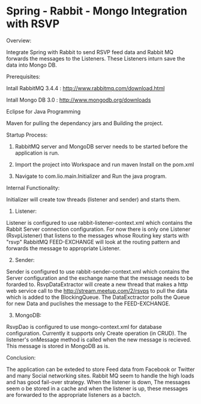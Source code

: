# Spring - Rabbit - Mongo Integration with RSVP

Overview:

  Integrate Spring with Rabbit to send RSVP feed data and Rabbit MQ forwards the messages to the Listeners. These Listeners inturn save the data into Mongo DB. 
  
Prerequisites: 

  Intall RabbitMQ 3.4.4 : http://www.rabbitmq.com/download.html
  
  Intall Mongo DB 3.0 : http://www.mongodb.org/downloads
  
  Eclipse for Java Programming
  
  Maven for pulling the dependancy jars and Building the project. 
  
  
Startup Process: 

1. RabbitMQ server and MongoDB server needs to be started before the application is run.

2. Import the project into Workspace and run maven Install on the pom.xml 

3. Navigate to com.lio.main.Initializer and Run the java program. 

Internal Functionality: 

Initializer will create tow threads (listener and sender) and starts them. 

1. Listener: 

  Listener is configured to use rabbit-listener-context.xml which contains the Rabbit Server connection configuration. 
For now there is only one Listener (RsvpListener) that listens to the messages whose Routing key starts with "rsvp"
RabbitMQ FEED-EXCHANGE will look at the routing pattern and forwards the message to appropriate Listener. 

2. Sender: 

  Sender is configured to use rabbit-sender-context.xml which contains the Server configuration and the exchange name that the message needs to be forarded to. 
RsvpDataExtractor will create a new thread that makes a http web service call to the http://stream.meetup.com/2/rsvps to pull the data which is added to the BlockingQueue. The DataExctractor polls the Queue for new Data and puclishes the message to the FEED-EXCHANGE. 

3. MongoDB: 

  RsvpDao is configured to use mongo-context.xml for database configuration. Currently it supports only Create operation (in CRUD). The listener's onMessage method is called when the new message is recieved. This message is stored in MongoDB as is. 

Conclusion: 

  The application can be exteded to store Feed data from Facebook or Twitter and many Social networking sites. Rabbit MQ seem to handle the high loads and has good fail-over strategy. When the listener is down, The messages seem o be stored in a cache and when the listener is up, these messages are forwarded to the  appropriate listeners as a bactch. 
  

